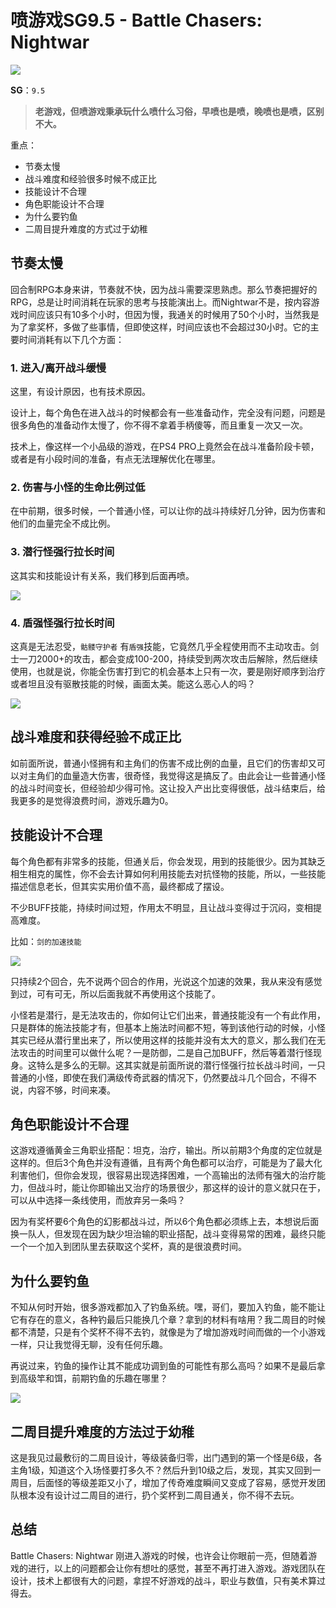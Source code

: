 # 喷游戏SG9.5 - Battle Chasers: Nightwar

![](https://www.colorgamer.com/usr/uploads/2019/06/61849277.jpg)

**SG**：`9.5`

> **老游戏，但喷游戏秉承玩什么喷什么习俗，早喷也是喷，晚喷也是喷，区别不大。**

重点：

- 节奏太慢
- 战斗难度和经验很多时候不成正比
- 技能设计不合理
- 角色职能设计不合理
- 为什么要钓鱼
- 二周目提升难度的方式过于幼稚



## 节奏太慢

回合制RPG本身来讲，节奏就不快，因为战斗需要深思熟虑。那么节奏把握好的RPG，总是让时间消耗在玩家的思考与技能演出上。而Nightwar不是，按内容游戏时间应该只有10多个小时，但因为慢，我通关的时候用了50个小时，当然我是为了拿奖杯，多做了些事情，但即使这样，时间应该也不会超过30小时。它的主要时间消耗有以下几个方面：

### 1. 进入/离开战斗缓慢

这里，有设计原因，也有技术原因。

设计上，每个角色在进入战斗的时候都会有一些准备动作，完全没有问题，问题是很多角色的准备动作太慢了，你不得不拿着手柄傻等，而且重复一次又一次。

技术上，像这样一个小品级的游戏，在PS4 PRO上竟然会在战斗准备阶段卡顿，或者是有小段时间的准备，有点无法理解优化在哪里。

### 2. 伤害与小怪的生命比例过低

在中前期，很多时候，一个普通小怪，可以让你的战斗持续好几分钟，因为伤害和他们的血量完全不成比例。

### 3. 潜行怪强行拉长时间

这其实和技能设计有关系，我们移到后面再喷。

![](https://www.colorgamer.com/usr/uploads/2019/06/802712190.jpg)

### 4. 盾强怪强行拉长时间

这真是无法忍受，`骷髅守护者` 有`盾强`技能，它竟然几乎全程使用而不主动攻击。剑士一刀2000+的攻击，都会变成100-200，持续受到两次攻击后解除，然后继续使用，也就是说，你能全伤害打到它的机会基本上只有一次，要是刚好顺序到治疗或者坦且没有驱散技能的时候，画面太美。能这么恶心人的吗？

![](https://www.colorgamer.com/usr/uploads/2019/06/3072111809.jpg)



## 战斗难度和获得经验不成正比

如前面所说，普通小怪拥有和主角们的伤害不成比例的血量，且它们的伤害却又可以对主角们的血量造大伤害，很奇怪，我觉得这是搞反了。由此会让一些普通小怪的战斗时间变长，但经验却少得可怜。这让投入产出比变得很低，战斗结束后，给我更多的是觉得浪费时间，游戏乐趣为0。



## 技能设计不合理

每个角色都有非常多的技能，但通关后，你会发现，用到的技能很少。因为其缺乏相生相克的属性，你不会去计算如何利用技能去对抗怪物的技能，所以，一些技能描述信息老长，但其实实用价值不高，最终都成了摆设。

不少BUFF技能，持续时间过短，作用太不明显，且让战斗变得过于沉闷，变相提高难度。

比如：`剑的加速技能`

![](https://www.colorgamer.com/usr/uploads/2019/06/1427664219.jpg)

只持续2个回合，先不说两个回合的作用，光说这个加速的效果，我从来没有感觉到过，可有可无，所以后面我就不再使用这个技能了。

小怪若是潜行，是无法攻击的，你如何让它们出来，普通技能没有一个有此作用，只是群体的施法技能才有，但基本上施法时间都不短，等到该他行动的时候，小怪其实已经从潜行里出来了，所以使用这样的技能并没有太大的意义，那么我们在无法攻击的时间里可以做什么呢？一是防御，二是自己加BUFF，然后等着潜行怪现身。这特么是多么的无聊。这其实就是前面所说的潜行怪强行拉长战斗时间，一只普通的小怪，即使在我们满级传奇武器的情况下，仍然要战斗几个回合，不得不说，内容不够，时间来凑。



## 角色职能设计不合理

这游戏遵循黄金三角职业搭配：坦克，治疗，输出。所以前期3个角度的定位就是这样的。但后3个角色并没有遵循，且有两个角色都可以治疗，可能是为了最大化利害他们，但你会发现，很容易出现选择困难，一个高输出的法师有强大的治疗能力，但战斗时，能让你即输出又治疗的场景很少，那这样的设计的意义就只在于，可以从中选择一条线使用，而放弃另一条吗？

因为有奖杯要6个角色的幻影都战斗过，所以6个角色都必须练上去，本想说后面换一队人，但发现在因为缺少坦治输的职业搭配，战斗变得易常的困难，最终只能一个一个加入到团队里去获取这个奖杯，真的是很浪费时间。



## 为什么要钓鱼

不知从何时开始，很多游戏都加入了钓鱼系统。嘿，哥们，要加入钓鱼，能不能让它有存在的意义，各种钓最后只能换几个章？拿到的材料有啥用？我二周目的时候都不清楚，只是有个奖杯不得不去钓，就像是为了增加游戏时间而做的一个小游戏一样，只让我觉得无聊，没有任何乐趣。

再说过来，钓鱼的操作让其不能成功调到鱼的可能性有那么高吗？如果不是最后拿到高级竿和饵，前期钓鱼的乐趣在哪里？

![](https://www.colorgamer.com/usr/uploads/2019/06/156991709.jpg)



## 二周目提升难度的方法过于幼稚

这是我见过最敷衍的二周目设计，等级装备归零，出门遇到的第一个怪是6级，各主角1级，知道这个入场怪要打多久不？然后升到10级之后，发现，其实又回到一周目，后面怪的等级差距又小了，增加了传奇难度瞬间又变成了容易，感觉开发团队根本没有设计过二周目的进行，扔个奖杯到二周目通关，你不得不去玩。



## 总结

Battle Chasers: Nightwar 刚进入游戏的时候，也许会让你眼前一亮，但随着游戏的进行，以上的问题都会让你有想吐的感觉，甚至不再打进入游戏。游戏团队在设计，技术上都很有大的问题，拿捏不好游戏的战斗，职业与数值，只有美术算过得去。